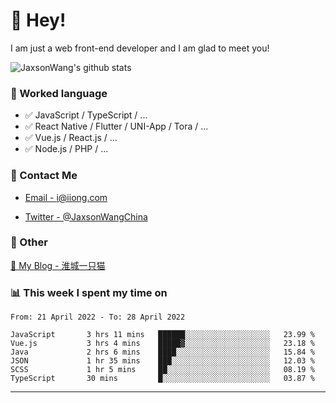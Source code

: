 # 👋 Hey!

I am just a web front-end developer and I am glad to meet you!

![JaxsonWang's github stats](https://github-readme-stats.vercel.app/api?username=JaxsonWang&&show_icons=true&&title_color=1abc9c&&icon_color=1abc9c)


### 📝 Worked language

- ✅ JavaScript / TypeScript / ...
- ✅ React Native / Flutter / UNI-App / Tora / ...
- ✅ Vue.js / React.js / ...
- ✅ Node.js / PHP / ...

### 📮 Contact Me

- [Email - i@iiong.com](mailto:i@iiong.com)

- [Twitter - @JaxsonWangChina](https://twitter.com/JaxsonWangChina)

### 🤪 Other

[📌 My Blog - 淮城一只猫](https://iiong.com)

### 📊 This week I spent my time on

<!--START_SECTION:waka-->

```text
From: 21 April 2022 - To: 28 April 2022

JavaScript       3 hrs 11 mins   ██████░░░░░░░░░░░░░░░░░░░   23.99 %
Vue.js           3 hrs 4 mins    █████▓░░░░░░░░░░░░░░░░░░░   23.18 %
Java             2 hrs 6 mins    ████░░░░░░░░░░░░░░░░░░░░░   15.84 %
JSON             1 hr 35 mins    ███░░░░░░░░░░░░░░░░░░░░░░   12.03 %
SCSS             1 hr 5 mins     ██░░░░░░░░░░░░░░░░░░░░░░░   08.19 %
TypeScript       30 mins         █░░░░░░░░░░░░░░░░░░░░░░░░   03.87 %
```

<!--END_SECTION:waka-->

---
